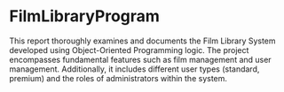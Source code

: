 # FilmLibraryProgram
This report thoroughly examines and documents the Film Library System developed using Object-Oriented Programming logic. The project encompasses fundamental features such as film management and user management. Additionally, it includes different user types (standard, premium) and the roles of administrators within the system.
